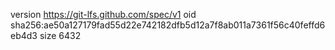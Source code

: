 version https://git-lfs.github.com/spec/v1
oid sha256:ae50a127179fad55d22e742182dfb5d12a7f8ab011a7361f56c40feffd6eb4d3
size 6432
